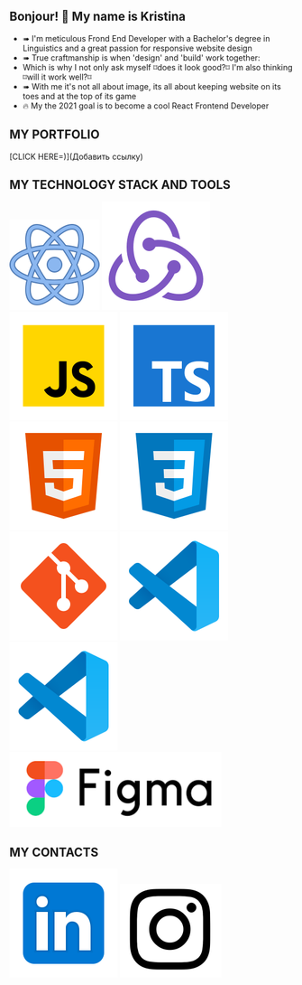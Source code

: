 ## Bonjour! 👋 My name is Kristina
* ➠ I'm meticulous Frond End Developer with a Bachelor's degree in Linguistics and a great passion for responsive website design
* ➠ True craftmanship is when 'design' and 'build' work together:
*    Which is why I not only ask myself ⌑does it look good?⌑ I'm also thinking ⌑will it work well?⌑
* ➠ With me it's not all about image, its all about keeping website on its toes and at the top of its game
* 🔥 My the 2021 goal is to become a cool React Frontend Developer

## MY PORTFOLIO
[CLICK HERE=)](Добавить ссылку) 

## MY TECHNOLOGY STACK AND TOOLS
![React](/react.svg)
![Redux](/redux.svg)
![JS](/JS.svg)
![TS](/TS.svg)
![HTML](/html-5.svg)
![CSS](/css3.svg)
![Git](/git.svg)
![Git](/vscode.svg)
![Git](/vscode.svg)
![Git](/Figma.svg)

## MY CONTACTS
[<img src="./Linkedin.svg/">](https://www.linkedin.cn/in/kristina-gorbunova/)
[<img src="./Instagram1.svg">](https://www.instagram.com/tina.gorna/)

